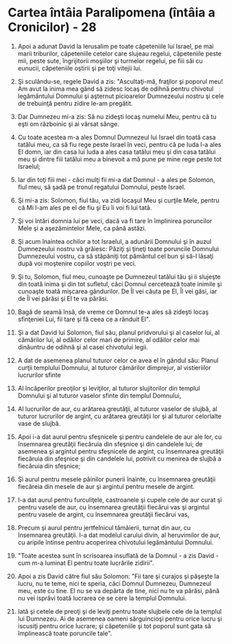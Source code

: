 # Cartea &#238;nt&#226;ia Paralipomena (&#238;nt&#226;ia a Cronicilor) - 28

1. Apoi a adunat David la Ierusalim pe toate căpeteniile lui Israel, pe mai marii triburilor, căpeteniile cetelor care slujeau regelui, căpeteniile peste mii, peste sute, îngrijitorii moşiilor şi turmelor regelui, pe fiii săi cu eunucii, căpeteniile oştirii şi pe toţi vitejii lui. 

2. Şi sculându-se, regele David a zis: "Ascultaţi-mă, fraţilor şi poporul meu! Am avut la inima mea gând să zidesc locaş de odihnă pentru chivotul legământului Domnului şi aşternut picioarelor Dumnezeului nostru şi cele de trebuinţă pentru zidire le-am pregătit. 

3. Dar Dumnezeu mi-a zis: Să nu zideşti locaş numelui Meu, pentru că tu eşti om războinic şi ai vărsat sânge. 

4. Cu toate acestea m-a ales Domnul Dumnezeul lui Israel din toată casa tatălui meu, ca să fiu rege peste Israel în veci, pentru că pe Iuda l-a  ales El domn, iar din casa lui Iuda a ales casa tatălui meu şi din casa tatălui meu şi dintre fiii tatălui meu a binevoit a mă pune pe mine rege peste tot Israelul; 

5. Iar din toţi fiii mei - căci mulţi fii mi-a dat Domnul - a ales pe Solomon, fiul meu, să şadă pe tronul regatului Domnului, peste Israel. 

6. Şi mi-a zis: Solomon, fiul tău, va zidi locaşul Meu şi curţile Mele, pentru că Mi l-am ales pe el de fiu şi Eu îi voi fi lui tată. 

7. Şi voi întări domnia lui pe veci, dacă va fi tare în împlinirea poruncilor Mele şi a aşezămintelor Mele, ca până astăzi. 

8. Şi acum înaintea ochilor a tot Israelul, a adunării Domnului şi în auzul Dumnezeului nostru vă grăiesc: Păziţi şi ţineţi toate poruncile Domnului Dumnezeului vostru, ca să stăpâniţi tot pământul cel bun şi să-l lăsaţi după voi moştenire copiilor voştri pe veci. 

9. Şi tu, Solomon, fiul meu, cunoaşte pe Dumnezeul tatălui tău şi ii slujeşte din toată inima şi din tot sufletul, căci Domnul cercetează toate inimile şi cunoaşte toată mişcarea gândurilor. De Îl vei căuta pe El, Îl vei găsi, iar de Îl vei părăsi şi El te va părăsi. 

10. Bagă de seamă însă, de vreme ce Domnul te-a ales să zideşti locaş sfinţeniei Lui, fii tare şi fă ceea ce a rânduit El". 

11. Şi a dat David lui Solomon, fiul său, planul pridvorului şi al caselor lui, al cămărilor lui, al odăilor celor mari de primire, al odăilor celor mai dinăuntru de odihnă şi al casei chivotului legii. 

12. A dat de asemenea planul tuturor celor ce avea el în gândul său: Planul curţii templului Domnului, al tuturor cămărilor dimprejur, al vistieriilor lucrurilor sfinte 

13. Al încăperilor preoţilor şi leviţilor, al tuturor slujitorilor din templul Domnului şi al tuturor vaselor sfinte din templul Domnului, 

14. Al lucrurilor de aur, cu arătarea greutăţii, al tuturor vaselor de slujbă, al tuturor lucrurilor de argint, cu arătarea greutăţii lor şi al tuturor celorlalte vase de slujbă. 

15. Apoi i-a dat aurul pentru sfeşnicele şi pentru candelele de aur ale lor, cu însemnarea greutăţii fiecăruia din sfeşnice şi din candelele lui; de asemenea şi argintul pentru sfeşnicele de argint, cu însemnarea greutăţii fiecăruia din sfeşnice şi din candelele lui, potrivit cu menirea de slujbă a fiecăruia din sfeşnice; 

16. Şi aurul pentru mesele pâinilor punerii înainte, cu însemnarea greutăţii fiecăreia din mesele de aur şi argintul pentru mesele de argint. 

17. I-a dat aurul pentru furculiţele, castroanele şi cupele cele de aur curat şi pentru vasele de aur, cu însemnarea greutăţii fiecărui vas şi argintul pentru vasele de argint, cu însemnarea greutăţii fiecărui vas, 

18. Precum şi aurul pentru jertfelnicul tămâierii, turnat din aur, cu însemnarea greutăţii. I-a dat modelul carului divin, al heruvimilor de aur, cu aripile întinse pentru acoperirea chivotului legământului Domnului. 

19. "Toate acestea sunt în scrisoarea insuflată de la Domnul - a zis David - cum m-a luminat El pentru toate lucrările zidirii". 

20. Apoi a zis David către fiul său Solomon: "Fii tare şi curajos şi păşeşte la lucru, nu te teme, nici te speria, căci Domnul Dumnezeu, Dumnezeul meu, este cu tine. El nu se va depărta de tine, nici nu te va părăsi, până nu vei isprăvi toată lucrarea ce se cere la templul Domnului. 

21. Iată şi cetele de preoţi şi de leviţi pentru toate slujbele cele de la templul lui Dumnezeu. Ai de asemenea oameni sârguincioşi pentru orice lucru şi iscusiţi pentru orice lucrare; şi căpeteniile şi tot poporul sunt gata să împlinească toate poruncile tale". 

